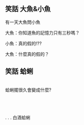 ## 笑話 大魚&小魚

有一天大魚問小魚

大魚：你知道魚的記憶力只有三秒嗎？  

小魚：真的假的!??  

大魚：什麼真的假的？  



## 笑話  蛤蜊  
<br>
蛤蜊擺很久會變成什麼?  
<br><br><br><br><br>
. . . 白酒蛤蜊

